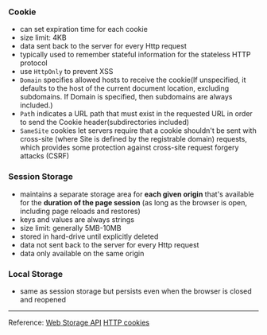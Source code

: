 ### Cookie
- can set expiration time for each cookie
- size limit: 4KB
- data sent back to the server for every Http request
- typically used to remember stateful information for the stateless HTTP protocol
- use `HttpOnly` to prevent XSS
- `Domain` specifies allowed hosts to receive the cookie(If unspecified, it defaults to the host of the current document location, excluding subdomains. If Domain is specified, then subdomains are always included.)
- `Pat`h indicates a URL path that must exist in the requested URL in order to send the Cookie header(subdirectories included)
- `SameSite` cookies let servers require that a cookie shouldn't be sent with cross-site (where Site is defined by the registrable domain) requests, which provides some protection against cross-site request forgery attacks (CSRF)

### Session Storage
- maintains a separate storage area for **each given origin** that's available for the **duration of the page session** (as long as the browser is open, including page reloads and restores)
- keys and values are always strings
- size limit: generally 5MB-10MB
- stored in hard-drive until explicitly deleted
- data not sent back to the server for every Http request
- data only available on the same origin

### Local Storage
- same as session storage but persists even when the browser is closed and reopened


---
Reference:
[Web Storage API](https://developer.mozilla.org/en-US/docs/Web/API/Web_Storage_API)
[HTTP cookies](https://developer.mozilla.org/en-US/docs/Web/HTTP/Cookies)